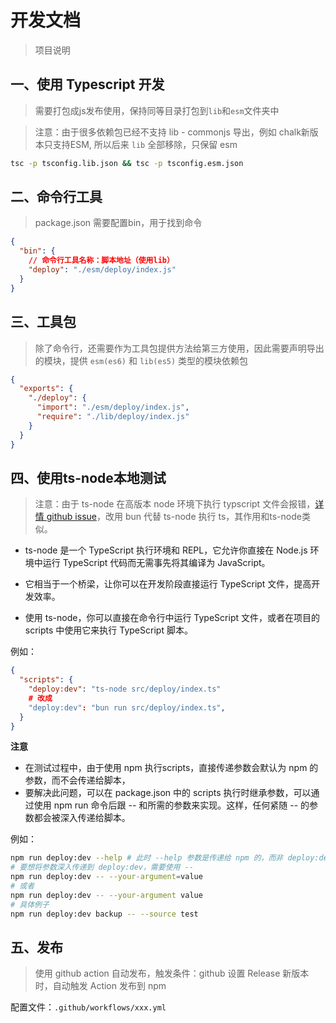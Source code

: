 # 开发文档

> 项目说明

## 一、使用 Typescript 开发

> 需要打包成js发布使用，保持同等目录打包到`lib`和`esm`文件夹中

> 注意：由于很多依赖包已经不支持 lib - commonjs 导出，例如 chalk新版本只支持ESM, 所以后来 `lib` 全部移除，只保留 esm

```bash
tsc -p tsconfig.lib.json && tsc -p tsconfig.esm.json
```

## 二、命令行工具

> package.json 需要配置bin，用于找到命令

```json
{
  "bin": {
    // 命令行工具名称：脚本地址（使用lib）
    "deploy": "./esm/deploy/index.js"
  }
}
```

## 三、工具包

> 除了命令行，还需要作为工具包提供方法给第三方使用，因此需要声明导出的模块，提供 `esm(es6)` 和 `lib(es5)` 类型的模块依赖包

```json
{
  "exports": {
    "./deploy": {
      "import": "./esm/deploy/index.js",
      "require": "./lib/deploy/index.js"
    }
  }
}
```

## 四、使用ts-node本地测试

> 注意：由于 ts-node 在高版本 node 环境下执行 typscript 文件会报错，[详情 github issue](https://github.com/TypeStrong/ts-node/issues/2100)，改用 bun 代替 ts-node 执行 ts，其作用和ts-node类似。

- ts-node 是一个 TypeScript 执行环境和 REPL，它允许你直接在 Node.js 环境中运行 TypeScript 代码而无需事先将其编译为 JavaScript。

- 它相当于一个桥梁，让你可以在开发阶段直接运行 TypeScript 文件，提高开发效率。

- 使用 ts-node，你可以直接在命令行中运行 TypeScript 文件，或者在项目的 scripts 中使用它来执行 TypeScript 脚本。

例如：

```json
{
  "scripts": {
    "deploy:dev": "ts-node src/deploy/index.ts"
    # 改成
    "deploy:dev": "bun run src/deploy/index.ts",
  }
}
```

**注意**
- 在测试过程中，由于使用 npm 执行scripts，直接传递参数会默认为 npm 的参数，而不会传递给脚本，
- 要解决此问题，可以在 package.json 中的 scripts 执行时继承参数，可以通过使用 npm run 命令后跟 -- 和所需的参数来实现。这样，任何紧随 -- 的参数都会被深入传递给脚本。

例如：

```bash
npm run deploy:dev --help # 此时 --help 参数是传递给 npm 的，而非 deploy:dev
# 要想将参数深入传递到 deploy:dev，需要使用 --
npm run deploy:dev -- --your-argument=value
# 或者
npm run deploy:dev -- --your-argument value
# 具体例子
npm run deploy:dev backup -- --source test
```

## 五、发布

> 使用 github action 自动发布，触发条件：github 设置 Release 新版本时，自动触发 Action 发布到 npm

配置文件：`.github/workflows/xxx.yml`


